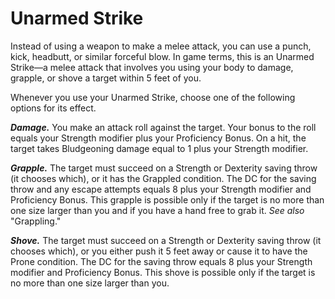 # Unarmed Strike

Instead of using a weapon to make a melee attack, you can use a punch, kick, headbutt, or similar forceful blow. In game terms, this is an Unarmed Strike—a melee attack that involves you using your body to damage, grapple, or shove a target within 5 feet of you.

Whenever you use your Unarmed Strike, choose one of the following options for its effect.

**_Damage._** You make an attack roll against the target. Your bonus to the roll equals your Strength modifier plus your Proficiency Bonus. On a hit, the target takes Bludgeoning damage equal to 1 plus your Strength modifier.

**_Grapple._** The target must succeed on a Strength or Dexterity saving throw (it chooses which), or it has the Grappled condition. The DC for the saving throw and any escape attempts equals 8 plus your Strength modifier and Proficiency Bonus. This grapple is possible only if the target is no more than one size larger than you and if you have a hand free to grab it. *See also* "Grappling."

**_Shove._** The target must succeed on a Strength or Dexterity saving throw (it chooses which), or you either push it 5 feet away or cause it to have the Prone condition. The DC for the saving throw equals 8 plus your Strength modifier and Proficiency Bonus. This shove is possible only if the target is no more than one size larger than you.